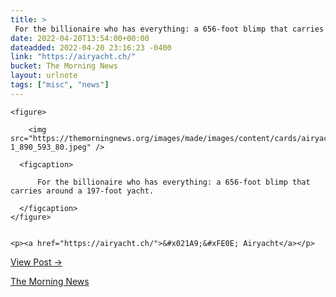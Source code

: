 ```yaml
---
title: > 
 For the billionaire who has everything: a 656-foot blimp that carries around a 197-foot yacht.
date: 2022-04-20T13:54:00+00:00
dateadded: 2022-04-20 23:16:23 -0400
link: "https://airyacht.ch/"
bucket: The Morning News
layout: urlnote
tags: ["misc", "news"]
--- 
```




  
    
  

  
    <figure>
      
        <img src="https://themorningnews.org/images/made/images/content/cards/airyacht-1_890_593_80.jpeg" />
      
      <figcaption>
        
          For the billionaire who has everything: a 656-foot blimp that carries around a 197-foot yacht.
        
      </figcaption>
    </figure>

    
    <p><a href="https://airyacht.ch/">&#x021A9;&#xFE0E; Airyacht</a></p>
    
  
  <p><a href="https://themorningnews.org/p/for-the-billionaire-that-has-everything-a-blimp-that-carries-a-yacht">View Post &rarr;</a></p>



 <!-- end excerpt --> 
<div class='bucket'><a class='internal-link' href='/buckets/the-morning-news'>The Morning News</a></div> 
